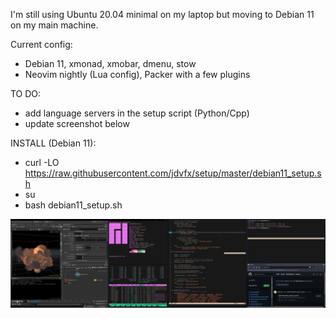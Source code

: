 I'm still using Ubuntu 20.04 minimal on my laptop
but moving to Debian 11 on my main machine.

Current config:
- Debian 11, xmonad, xmobar, dmenu, stow
- Neovim nightly (Lua config), Packer with a few plugins

TO DO:
- add language servers in the setup script (Python/Cpp)
- update screenshot below

INSTALL (Debian 11):
- curl -LO https://raw.githubusercontent.com/jdvfx/setup/master/debian11_setup.sh
- su
- bash debian11_setup.sh


![xmonad desktop](https://github.com/jdvfx/setup/blob/master/xmonad_screenshot.png)

